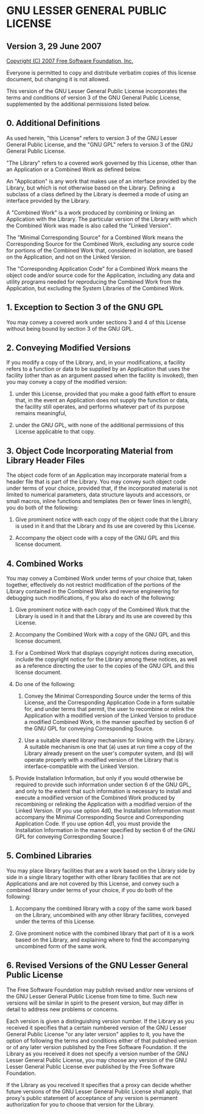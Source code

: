 # GNU LESSER GENERAL PUBLIC LICENSE
## Version 3, 29 June 2007

[Copyright (C) 2007 Free Software Foundation, Inc.](https://fsf.org/)

Everyone is permitted to copy and distribute verbatim copies of this license document, but changing it is not allowed.

This version of the GNU Lesser General Public License incorporates the terms and conditions of version 3 of the GNU General Public License, supplemented by the additional permissions listed below.

## 0. Additional Definitions

As used herein, "this License" refers to version 3 of the GNU Lesser General Public License, and the "GNU GPL" refers to version 3 of the GNU General Public License.

"The Library" refers to a covered work governed by this License, other than an Application or a Combined Work as defined below.

An "Application" is any work that makes use of an interface provided by the Library, but which is not otherwise based on the Library. Defining a subclass of a class defined by the Library is deemed a mode of using an interface provided by the Library.

A "Combined Work" is a work produced by combining or linking an Application with the Library. The particular version of the Library with which the Combined Work was made is also called the "Linked Version".

The "Minimal Corresponding Source" for a Combined Work means the Corresponding Source for the Combined Work, excluding any source code for portions of the Combined Work that, considered in isolation, are based on the Application, and not on the Linked Version.

The "Corresponding Application Code" for a Combined Work means the object code and/or source code for the Application, including any data and utility programs needed for reproducing the Combined Work from the Application, but excluding the System Libraries of the Combined Work.

## 1. Exception to Section 3 of the GNU GPL

You may convey a covered work under sections 3 and 4 of this License without being bound by section 3 of the GNU GPL.

## 2. Conveying Modified Versions

If you modify a copy of the Library, and, in your modifications, a facility refers to a function or data to be supplied by an Application that uses the facility (other than as an argument passed when the facility is invoked), then you may convey a copy of the modified version:

1. under this License, provided that you make a good faith effort to ensure that, in the event an Application does not supply the function or data, the facility still operates, and performs whatever part of its purpose remains meaningful,

2. under the GNU GPL, with none of the additional permissions of this License applicable to that copy.

## 3. Object Code Incorporating Material from Library Header Files

The object code form of an Application may incorporate material from a header file that is part of the Library. You may convey such object code under terms of your choice, provided that, if the incorporated material is not limited to numerical parameters, data structure layouts and accessors, or small macros, inline functions and templates (ten or fewer lines in length), you do both of the following:

1. Give prominent notice with each copy of the object code that the Library is used in it and that the Library and its use are covered by this License.

2. Accompany the object code with a copy of the GNU GPL and this license document.

## 4. Combined Works

You may convey a Combined Work under terms of your choice that, taken together, effectively do not restrict modification of the portions of the Library contained in the Combined Work and reverse engineering for debugging such modifications, if you also do each of the following:

1. Give prominent notice with each copy of the Combined Work that the Library is used in it and that the Library and its use are covered by this License.

2. Accompany the Combined Work with a copy of the GNU GPL and this license document.

3. For a Combined Work that displays copyright notices during execution, include the copyright notice for the Library among these notices, as well as a reference directing the user to the copies of the GNU GPL and this license document.

4. Do one of the following:

   1. Convey the Minimal Corresponding Source under the terms of this License, and the Corresponding Application Code in a form suitable for, and under terms that permit, the user to recombine or relink the Application with a modified version of the Linked Version to produce a modified Combined Work, in the manner specified by section 6 of the GNU GPL for conveying Corresponding Source.

   2. Use a suitable shared library mechanism for linking with the Library. A suitable mechanism is one that (a) uses at run time a copy of the Library already present on the user's computer system, and (b) will operate properly with a modified version of the Library that is interface-compatible with the Linked Version.

5. Provide Installation Information, but only if you would otherwise be required to provide such information under section 6 of the GNU GPL, and only to the extent that such information is necessary to install and execute a modified version of the Combined Work produced by recombining or relinking the Application with a modified version of the Linked Version. (If you use option 4d0, the Installation Information must accompany the Minimal Corresponding Source and Corresponding Application Code. If you use option 4d1, you must provide the Installation Information in the manner specified by section 6 of the GNU GPL for conveying Corresponding Source.)

## 5. Combined Libraries

You may place library facilities that are a work based on the Library side by side in a single library together with other library facilities that are not Applications and are not covered by this License, and convey such a combined library under terms of your choice, if you do both of the following:

1. Accompany the combined library with a copy of the same work based on the Library, uncombined with any other library facilities, conveyed under the terms of this License.

2. Give prominent notice with the combined library that part of it is a work based on the Library, and explaining where to find the accompanying uncombined form of the same work.

## 6. Revised Versions of the GNU Lesser General Public License

The Free Software Foundation may publish revised and/or new versions of the GNU Lesser General Public License from time to time. Such new versions will be similar in spirit to the present version, but may differ in detail to address new problems or concerns.

Each version is given a distinguishing version number. If the Library as you received it specifies that a certain numbered version of the GNU Lesser General Public License "or any later version" applies to it, you have the option of following the terms and conditions either of that published version or of any later version published by the Free Software Foundation. If the Library as you received it does not specify a version number of the GNU Lesser General Public License, you may choose any version of the GNU Lesser General Public License ever published by the Free Software Foundation.

If the Library as you received it specifies that a proxy can decide whether future versions of the GNU Lesser General Public License shall apply, that proxy's public statement of acceptance of any version is permanent authorization for you to choose that version for the Library.